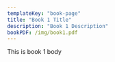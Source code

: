 ```yaml
---
templateKey: "book-page"
title: "Book 1 Title"
description: "Book 1 Description"
bookPDF: /img/book1.pdf
---
```


This is book 1 body